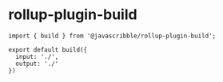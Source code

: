 # rollup-plugin-build

```
import { build } from '@javascribble/rollup-plugin-build';

export default build({
  input: './',
  output: './'
})
```
